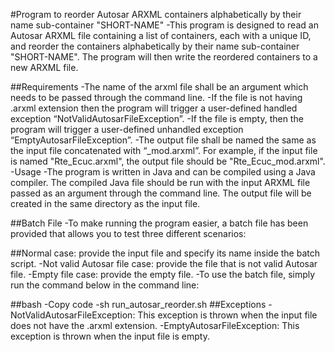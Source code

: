 #Program to reorder Autosar ARXML containers alphabetically by their name sub-container "SHORT-NAME"
-This program is designed to read an Autosar ARXML file containing a list of containers, each with a unique ID, and reorder the containers alphabetically by their name sub-container "SHORT-NAME". The program will then write the reordered containers to a new ARXML file.

##Requirements
-The name of the arxml file shall be an argument which needs to be passed through the command line.
-If the file is not having .arxml extension then the program will trigger a user-defined handled exception “NotValidAutosarFileException”.
-If the file is empty, then the program will trigger a user-defined unhandled exception “EmptyAutosarFileException”.
-The output file shall be named the same as the input file concatenated with “_mod.arxml”. For example, if the input file is named "Rte_Ecuc.arxml", the output file should be "Rte_Ecuc_mod.arxml".
-Usage
-The program is written in Java and can be compiled using a Java compiler. The compiled Java file should be run with the input ARXML file passed as an argument through the command line. The output file will be created in the same directory as the input file.

##Batch File
-To make running the program easier, a batch file has been provided that allows you to test three different scenarios:

##Normal case: provide the input file and specify its name inside the batch script.
-Not valid Autosar file case: provide the file that is not valid Autosar file.
-Empty file case: provide the empty file.
-To use the batch file, simply run the command below in the command line:

##bash
-Copy code
-sh run_autosar_reorder.sh
##Exceptions
-NotValidAutosarFileException: This exception is thrown when the input file does not have the .arxml extension.
-EmptyAutosarFileException: This exception is thrown when the input file is empty.

